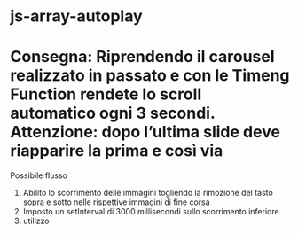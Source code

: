js-array-autoplay
===
**Consegna:**
Riprendendo il carousel realizzato in passato  e con le Timeng Function rendete lo scroll automatico ogni 3 secondi.
Attenzione: dopo l’ultima slide deve riapparire la prima e così via
===
Possibile flusso
1. Abilito lo scorrimento delle immagini togliendo la rimozione del tasto sopra e sotto nelle rispettive immagini di fine corsa 
2. Imposto un setInterval di 3000 millisecondi sullo scorrimento inferiore
3. utilizzo 